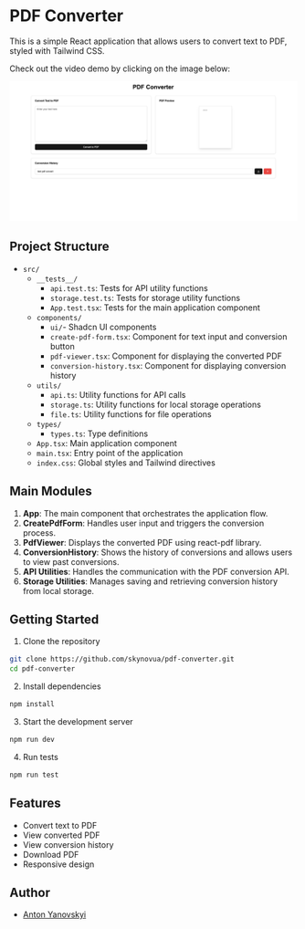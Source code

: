 # PDF Converter

This is a simple React application that allows users to convert text to PDF, styled with Tailwind CSS.

Check out the video demo by clicking on the image below:

[![PDF Converter](public/pdf-converter.png)](https://drive.google.com/file/d/1OfbUZAbMkw0YeCfAJ000TdsZcZHHy3PL/view)

## Project Structure

- `src/`
  - `__tests__/`
    - `api.test.ts`: Tests for API utility functions
    - `storage.test.ts`: Tests for storage utility functions
    - `App.test.tsx`: Tests for the main application component
  - `components/`
    - `ui/`- Shadcn UI components
    - `create-pdf-form.tsx`: Component for text input and conversion button
    - `pdf-viewer.tsx`: Component for displaying the converted PDF
    - `conversion-history.tsx`: Component for displaying conversion history
  - `utils/`
    - `api.ts`: Utility functions for API calls
    - `storage.ts`: Utility functions for local storage operations
    - `file.ts`: Utility functions for file operations
  - `types/`
    - `types.ts`: Type definitions
  - `App.tsx`: Main application component
  - `main.tsx`: Entry point of the application
  - `index.css`: Global styles and Tailwind directives

## Main Modules

1. **App**: The main component that orchestrates the application flow.
2. **CreatePdfForm**: Handles user input and triggers the conversion process.
3. **PdfViewer**: Displays the converted PDF using react-pdf library.
4. **ConversionHistory**: Shows the history of conversions and allows users to view past conversions.
5. **API Utilities**: Handles the communication with the PDF conversion API.
6. **Storage Utilities**: Manages saving and retrieving conversion history from local storage.

## Getting Started

1. Clone the repository

```bash
git clone https://github.com/skynovua/pdf-converter.git
cd pdf-converter
```

2. Install dependencies

```bash
npm install
```

3. Start the development server

```bash
npm run dev
```

4. Run tests

```bash
npm run test
```

## Features

- Convert text to PDF
- View converted PDF
- View conversion history
- Download PDF
- Responsive design

## Author

- [Anton Yanovskyi](https://github.com/skynovua)
